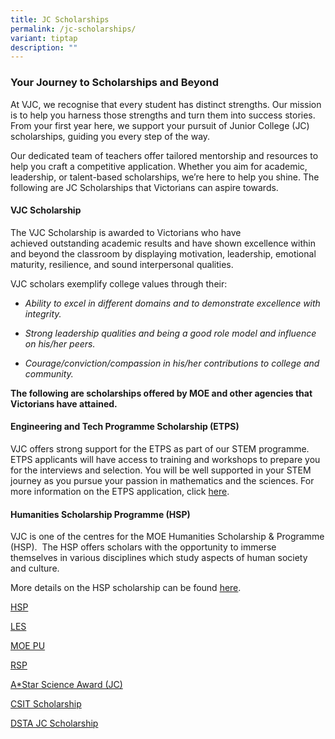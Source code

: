 ```yaml
---
title: JC Scholarships
permalink: /jc-scholarships/
variant: tiptap
description: ""
---
```

<h3><strong>Your Journey to Scholarships and Beyond</strong></h3>
<p>At VJC, we recognise that every student has distinct strengths. Our mission
is to help you harness those strengths and turn them into success stories.
From your first year here, we support your pursuit of Junior College (JC)
scholarships, guiding you every step of the way.</p>
<p>Our dedicated team of teachers offer tailored mentorship and resources
to help you craft a competitive application. Whether you aim for academic,
leadership, or talent-based scholarships, we’re here to help you shine.
The following are JC Scholarships that Victorians can aspire towards.</p>
<p></p>
<h4><strong>VJC Scholarship</strong></h4>
<p>The&nbsp;VJC Scholarship&nbsp;is awarded to Victorians who have achieved&nbsp;outstanding
academic results&nbsp;and have shown&nbsp;excellence&nbsp;within and beyond
the classroom by displaying motivation, leadership, emotional maturity,
resilience, and sound interpersonal qualities.&nbsp;&nbsp;</p>
<p>VJC scholars exemplify college values through their:&nbsp;</p>
<ul>
<li>
<p><em>Ability to excel in different domains and to demonstrate excellence with integrity.</em>
</p>
</li>
<li>
<p><em>Strong leadership qualities and being a good role model and influence on his/her peers.</em>
</p>
</li>
<li>
<p><em>Courage/conviction/compassion in his/her contributions to college and community.&nbsp;</em>
</p>
</li>
</ul>
<p></p>
<p><strong>The following are scholarships offered by MOE and other agencies that Victorians have attained.</strong>
</p>
<h4><strong>Engineering and Tech Programme Scholarship (ETPS)</strong></h4>
<p>VJC offers strong support for the ETPS as part of our STEM programme.
ETPS applicants will have access to training and workshops to prepare you
for the interviews and selection. You will be well supported in your STEM
journey as you pursue your passion in mathematics and the sciences. For
more information on the ETPS application, click&nbsp;<a href="https://www.moe.gov.sg/financial-matters/awards-scholarships/programme-scholarships-pre-u" rel="noopener nofollow" target="_blank">here</a>.&nbsp;</p>
<h4>Humanities Scholarship Programme (HSP)</h4>
<p>VJC is one of the centres for the MOE Humanities Scholarship &amp; Programme
(HSP).&nbsp; The HSP offers scholars with the opportunity to immerse themselves
in various disciplines which study aspects of human society and culture.&nbsp;&nbsp;</p>
<p>More details on the HSP scholarship can be found&nbsp;<a href="https://www.moe.gov.sg/education-in-sg/our-programmes/humanities-talent-development/humanities-scholarship-and-programme" class="XqQF9c" rel="noopener noreferrer nofollow" target="_blank"><u>here</u></a>.</p>
<p><a href="https://sites.google.com/vjc.edu.sg/ecgvjc/home/exploring-opportunities-where-do-i-want-to-go/scholarships/humanities-scholarship-programme-hsp" rel="noopener noreferrer nofollow" target="_blank">HSP</a>
</p>
<p><a href="https://sites.google.com/vjc.edu.sg/ecgvjc/home/exploring-opportunities-where-do-i-want-to-go/scholarships/language-elective-scholarship-les" rel="noopener noreferrer nofollow" target="_blank">LES</a>
</p>
<p><a href="https://sites.google.com/vjc.edu.sg/ecgvjc/home/exploring-opportunities-where-do-i-want-to-go/scholarships/moe-pre-u-scholarship" rel="noopener noreferrer nofollow" target="_blank">MOE PU</a>
</p>
<p><a href="https://sites.google.com/vjc.edu.sg/ecgvjc/home/exploring-opportunities-where-do-i-want-to-go/scholarships/regional-studies-programme-rsp" rel="noopener noreferrer nofollow" target="_blank">RSP</a>
</p>
<p><a href="https://sites.google.com/vjc.edu.sg/ecgvjc/home/exploring-opportunities-where-do-i-want-to-go/scholarships/astar-science-award-jc" rel="noopener noreferrer nofollow" target="_blank">A*Star Science Award (JC)</a>
</p>
<p><a href="https://sites.google.com/vjc.edu.sg/ecgvjc/home/exploring-opportunities-where-do-i-want-to-go/scholarships/csit-scholarship" rel="noopener noreferrer nofollow" target="_blank">CSIT Scholarship</a>
</p>
<p><a href="https://sites.google.com/vjc.edu.sg/ecgvjc/home/exploring-opportunities-where-do-i-want-to-go/scholarships/dsta-jc-scholarship" rel="noopener noreferrer nofollow" target="_blank">DSTA JC Scholarship</a>
</p>